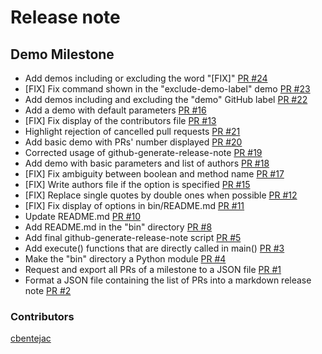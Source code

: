 # Release note

## Demo Milestone

- Add demos including or excluding the word "[FIX]" [PR #24](https://github.com/cbentejac/github-generate-release-note/pull/24)
- [FIX] Fix command shown in the "exclude-demo-label" demo [PR #23](https://github.com/cbentejac/github-generate-release-note/pull/23)
- Add demos including and excluding the "demo" GitHub label [PR #22](https://github.com/cbentejac/github-generate-release-note/pull/22)
- Add a demo with default parameters [PR #16](https://github.com/cbentejac/github-generate-release-note/pull/16)
- [FIX] Fix display of the contributors file [PR #13](https://github.com/cbentejac/github-generate-release-note/pull/13)
- Highlight rejection of cancelled pull requests [PR #21](https://github.com/cbentejac/github-generate-release-note/pull/21)
- Add basic demo with PRs' number displayed [PR #20](https://github.com/cbentejac/github-generate-release-note/pull/20)
- Corrected usage of github-generate-release-note [PR #19](https://github.com/cbentejac/github-generate-release-note/pull/19)
- Add demo with basic parameters and list of authors [PR #18](https://github.com/cbentejac/github-generate-release-note/pull/18)
- [FIX] Fix ambiguity between boolean and method name [PR #17](https://github.com/cbentejac/github-generate-release-note/pull/17)
- [FIX] Write authors file if the option is specified [PR #15](https://github.com/cbentejac/github-generate-release-note/pull/15)
- [FIX] Replace single quotes by double ones when possible [PR #12](https://github.com/cbentejac/github-generate-release-note/pull/12)
- [FIX] Fix display of options in bin/README.md [PR #11](https://github.com/cbentejac/github-generate-release-note/pull/11)
- Update README.md [PR #10](https://github.com/cbentejac/github-generate-release-note/pull/10)
- Add README.md in the "bin" directory [PR #8](https://github.com/cbentejac/github-generate-release-note/pull/8)
- Add final github-generate-release-note script [PR #5](https://github.com/cbentejac/github-generate-release-note/pull/5)
- Add execute() functions that are directly called in main() [PR #3](https://github.com/cbentejac/github-generate-release-note/pull/3)
- Make the "bin" directory a Python module [PR #4](https://github.com/cbentejac/github-generate-release-note/pull/4)
- Request and export all PRs of a milestone to a JSON file [PR #1](https://github.com/cbentejac/github-generate-release-note/pull/1)
- Format a JSON file containing the list of PRs into a markdown release note [PR #2](https://github.com/cbentejac/github-generate-release-note/pull/2)

### Contributors

[cbentejac](https://github.com/cbentejac)